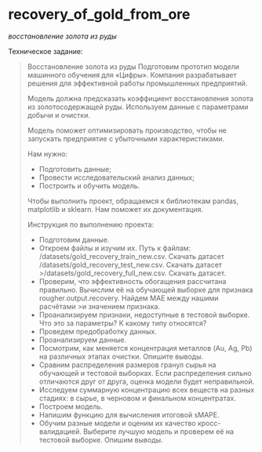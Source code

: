 # recovery_of_gold_from_ore

_восстановление золота из руды_

Техническое задание:

> Восстановление золота из руды
> Подготовим прототип модели машинного обучения для «Цифры». Компания разрабатывает решения для эффективной работы промышленных предприятий.
>
> Модель должна предсказать коэффициент восстановления золота из золотосодержащей руды. Используем данные с параметрами добычи и очистки.
>
> Модель поможет оптимизировать производство, чтобы не запускать предприятие с убыточными характеристиками.
>
> Нам нужно:
>
> + Подготовить данные;
> + Провести исследовательский анализ данных;
> + Построить и обучить модель.
> 
> Чтобы выполнить проект, обращаемся к библиотекам pandas, matplotlib и sklearn. Нам поможет их документация.
>
> Инструкция по выполнению проекта:
>
> + Подготовим данные.
> + Откроем файлы и изучим их. Путь к файлам: /datasets/gold_recovery_train_new.csv. Скачать датасет /datasets/gold_recovery_test_new.csv. Скачать датасет >/datasets/gold_recovery_full_new.csv. Скачать датасет.
> + Проверим, что эффективность обогащения рассчитана правильно. Вычислим её на обучающей выборке для признака rougher.output.recovery. Найдем MAE между нашими расчётами >и значением признака.
> + Проанализируем признаки, недоступные в тестовой выборке. Что это за параметры? К какому типу относятся?
> + Проведем предобработку данных.
> + Проанализируем данные.
> + Посмотрим, как меняется концентрация металлов (Au, Ag, Pb) на различных этапах очистки. Опишите выводы.
> + Сравним распределения размеров гранул сырья на обучающей и тестовой выборках. Если распределения сильно отличаются друг от друга, оценка модели будет неправильной.
> + Исследуем суммарную концентрацию всех веществ на разных стадиях: в сырье, в черновом и финальном концентратах.
> + Построем модель.
> + Напишим функцию для вычисления итоговой sMAPE.
> + Обучим разные модели и оценим их качество кросс-валидацией. Выберите лучшую модель и проверем её на тестовой выборке. Опишим выводы.
